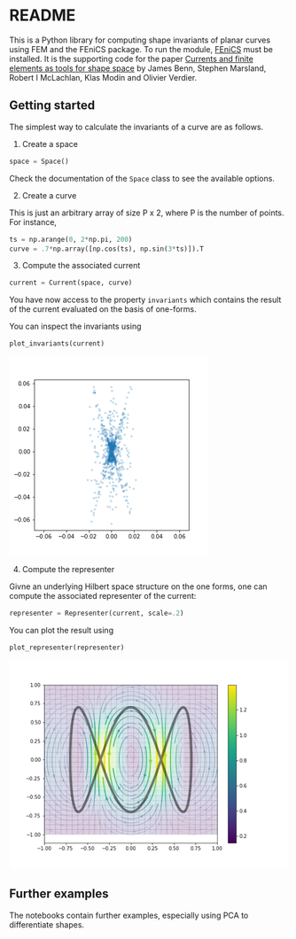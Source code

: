# README #

This is a Python library for computing shape invariants of planar curves using FEM and the FEniCS package. To run the module, [FEniCS](http://fenicsproject.org) must be installed.
It is the supporting code for the paper [Currents and finite elements as tools for shape space](https://arxiv.org/abs/1702.02780) by James Benn, Stephen Marsland, Robert I McLachlan, Klas Modin and Olivier Verdier.

## Getting started ##

The simplest way to calculate the invariants of a curve are as follows.

1. Create a space

```python
space = Space()
```
Check the documentation of the `Space` class to see the available options.

2. Create a curve

This is just an arbitrary array of size P x 2, where P is the number of points.
For instance,
```python
ts = np.arange(0, 2*np.pi, 200)
curve = .7*np.array([np.cos(ts), np.sin(3*ts)]).T
```

3. Compute the associated current

```python
current = Current(space, curve)
```

You have now access to the property `invariants` which contains the result of the current evaluated on the basis of one-forms.

You can inspect the invariants using
```python
plot_invariants(current)
```

<img alt="invariants" src="https://raw.githubusercontent.com/olivierverdier/femshape/master/invariants.png"/>

4. Compute the representer

Givne an underlying Hilbert space structure on the one forms, one can compute the associated representer of the current:

```python
representer = Representer(current, scale=.2)
```

You can plot the result using

```python
plot_representer(representer)
```

<img alt="representer" src="https://raw.githubusercontent.com/olivierverdier/femshape/master/representer.png"/>

## Further examples

The notebooks contain further examples, especially using PCA to differentiate shapes.


